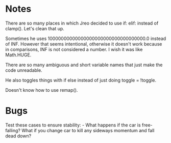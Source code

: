 # Notes

There are so many places in which Jreo decided to use if: elif: instead of clamp(). Let's clean that up.

Sometimes he uses 10000000000000000000000000000000000.0 instead of INF. However that seems intentional, otherwise it doesn't work because in comparisons, INF is not considered a number. I wish it was like Math.HUGE.

There are so many ambiguous and short variable names that just make the code unreadable.

He also toggles things with if else instead of just doing toggle = !toggle.

Doesn't know how to use remap().

# Bugs

Test these cases to ensure stability:
	- What happens if the car is free-falling? What if you change car to kill any sideways momentum and fall dead down?
